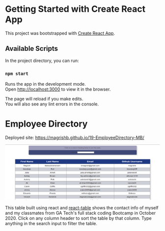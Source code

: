 # Getting Started with Create React App

This project was bootstrapped with [Create React App](https://github.com/facebook/create-react-app).

## Available Scripts

In the project directory, you can run:

### `npm start`

Runs the app in the development mode.\
Open [http://localhost:3000](http://localhost:3000) to view it in the browser.

The page will reload if you make edits.\
You will also see any lint errors in the console.


# Employee Directory

Deployed site: https://magrishb.github.io/19-EmployeeDirectory-MB/

![Grid screenshot](./19-EmployeeData.png)

This table built using react and [react-table](https://react-table.tanstack.com/) shows the contact info of myself and my classmates from GA Tech's full stack coding Bootcamp in October 2020. Click on any column header to sort the table by that column. Type anything in the search input to filter the table.

